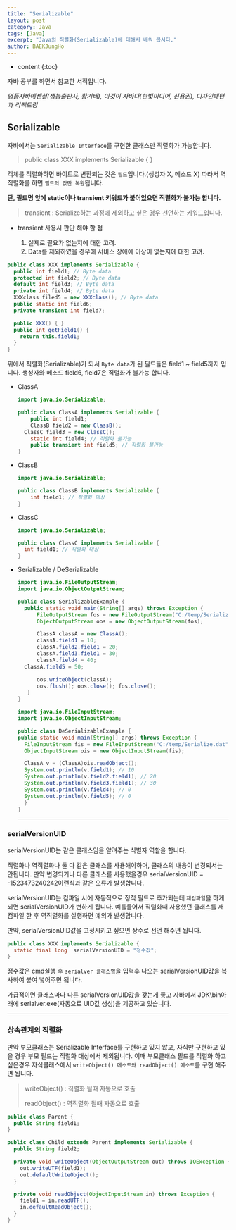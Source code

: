 ```yaml
---
title: "Serializable"
layout: post
category: Java
tags: [Java]
excerpt: "Java의 직렬화(Serializable)에 대해서 배워 봅시다."
author: BAEKJungHo
---
```


* content
{:toc}

자바 공부를 하면서 참고한 서적입니다.

_명품자바에센셜(생능출판사, 황기태), 이것이 자바다(한빛미디어, 신용권), 디자인패턴과 리팩토링_

## Serializable

  자바에서는 `Serializable Interface`를 구현한 클래스만 직렬화가 가능합니다.

  > public class XXX implements Serializable { }

  객체를 직렬화하면 바이트로 변환되는 것은 `필드`입니다.(생성자 X, 메소드 X)
  따라서 역직렬화를 하면 `필드의 값만 복원`됩니다.

  __단, 필드명 앞에 static이나 transient 키워드가 붙어있으면 직렬화가 불가능 합니다.__

  > transient : Serialize하는 과정에 제외하고 싶은 경우 선언하는 키워드입니다.

  - transient 사용시 판단 해야 할 점

    1. 실제로 필요가 없는지에 대한 고려.
    2. Data를 제외하였을 경우에 서비스 장애에 이상이 없는지에 대한 고려.

  ```java
  public class XXX implements Serializable {
    public int field1; // Byte data
    protected int field2; // Byte data
    default int field3; // Byte data
    private int field4; // Byte data
    XXXclass filed5 = new XXXclass(); // Byte data
    public static int field6;
    private transient int field7;

    public XXX() { }
    public int getField1() {
      return this.field1;
    }
  }
  ```

  위에서 직렬화(Serializable)가 되서 `Byte data`가 된 필드들은 field1 ~ field5까지 입니다.
  생성자와 메소드 field6, field7은 직렬화가 불가능 합니다.

  - ClassA

    ```java
    import java.io.Serializable;

    public class ClassA implements Serializable {
    	public int field1;
    	ClassB field2 = new ClassB();
      ClassC field3 = new ClassC();
    	static int field4; // 직렬화 불가능
    	public transient int field5; // 직렬화 불가능
    }
    ```

  - ClassB

    ```java
    import java.io.Serializable;

    public class ClassB implements Serializable {
    	int field1; // 직렬화 대상
    }
    ```

  - ClassC

    ```java
    import java.io.Serializable;

    public class ClassC implements Serializable {
      int field1; // 직렬화 대상
    }
    ```

  - Serializable / DeSerializable

    ```java
    import java.io.FileOutputStream;
    import java.io.ObjectOutputStream;

    public class SerializableExample {
	  public static void main(String[] args) throws Exception {
		  FileOutputStream fos = new FileOutputStream("C:/temp/Serialize.dat");
		  ObjectOutputStream oos = new ObjectOutputStream(fos);

		  ClassA classA = new ClassA();
		  classA.field1 = 10;
		  classA.field2.field1 = 20;
		  classA.field3.field1 = 30;
		  classA.field4 = 40;
      classA.field5 = 50;

		  oos.writeObject(classA);
		  oos.flush(); oos.close(); fos.close();
	   }
    }

    import java.io.FileInputStream;
    import java.io.ObjectInputStream;

    public class DeSerializableExample {
    public static void main(String[] args) throws Exception {
      FileInputStream fis = new FileInputStream("C:/temp/Serialize.dat");
      ObjectInputStream ois = new ObjectInputStream(fis);

      ClassA v = (ClassA)ois.readObject();
      System.out.println(v.field1); // 10
      System.out.println(v.field2.field1); // 20
      System.out.println(v.field3.field1); // 30
      System.out.println(v.field4); // 0
      System.out.println(v.field5); // 0
      }
    }
    ```

    ---------------------------------------------------------------------------

### serialVersionUID

  serialVersionUID는 같은 클래스임을 알려주는 식별자 역할을 합니다.

  직렬화나 역직렬화나 둘 다 같은 클래스를 사용해야하며, 클래스의 내용이 변경되서는 안됩니다.
  만약 변경되거나 다른 클래스를 사용했을경우 serialVersionUID = -1523473240242이런식과 같은
  오류가 발생합니다.

  serialVersionUID는 컴파일 시에 자동적으로 정적 필드로 추가되는데 `재컴파일`을 하게 되면
  serialVersionUID가 변하게 됩니다. 예를들어서 직렬화때 사용했던 클래스를 재컴파일 한 후
  역직렬화를 실행하면 예외가 발생합니다.

  만약, serialVersionUID값을 고정시키고 싶으면 상수로 선언 해주면 됩니다.

  ```java
  public class XXX implements Serializable {
    static final long  serialVersionUID = "정수값";
  }
  ```

  정수값은 cmd실행 후 `serialver 클래스명`을 입력후 나오는 serialVersionUID값을 복사하여
  붙여 넣어주면 됩니다.

  가급적이면 클래스마다 다른 serialVersionUID값을 갖는게 좋고 자바에서 JDK\bin아래에
  serialver.exe(자동으로 UID값 생성)을 제공하고 있습니다.

  -----------------------------------------------------------------------------

### 상속관계의 직렬화

  만약 부모클래스는 Serializable Interface를 구현하고 있지 않고, 자식만 구현하고 있을 경우
  부모 필드는 직렬화 대상에서 제외됩니다. 이때 부모클래스 필드를 직렬화 하고 싶은경우
  자식클래스에서 `writeObject() 메소드와 readObject() 메소드`를 구현 해주면 됩니다.

  > writeObject() : 직렬화 될때 자동으로 호출
  >
  > readObject() : 역직렬화 될때 자동으로 호출

  ```java
  public class Parent {
    public String field1;
  }

  public class Child extends Parent implements Serializable {
    public String field2;

    private void writeObject(ObjectOutputStream out) throws IOException {
      out.writeUTF(field1);
      out.defaultWriteObject();
    }

    private void readObject(ObjectInputStream in) throws Exception {
      field1 = in.readUTF();
      in.defaultReadObject();
    }
  }
  ```
